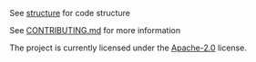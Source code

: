 See [structure](./ExceptionGranted.md) for code structure

See [CONTRIBUTING.md](./CONTRIBUTING.md) for more information

The project is currently licensed under the [Apache-2.0](./LICENSE) license.
